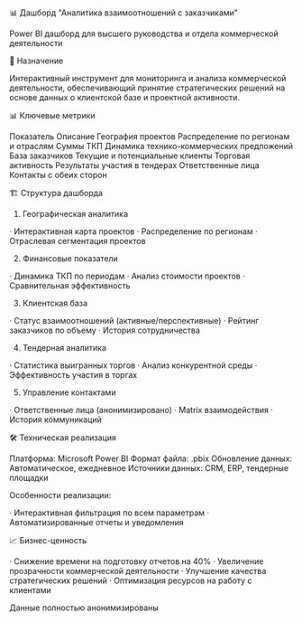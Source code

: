 📊 Дашборд "Аналитика взаимоотношений с заказчиками"

Power BI дашборд для высшего руководства и отдела коммерческой деятельности

🎯 Назначение

Интерактивный инструмент для мониторинга и анализа коммерческой деятельности, обеспечивающий принятие стратегических решений на основе данных о клиентской базе и проектной активности.

📊 Ключевые метрики

Показатель Описание
География проектов Распределение по регионам и отраслям
Суммы ТКП Динамика технико-коммерческих предложений
База заказчиков Текущие и потенциальные клиенты
Торговая активность Результаты участия в тендерах
Ответственные лица Контакты с обеих сторон

🏗 Структура дашборда

1. Географическая аналитика

· Интерактивная карта проектов
· Распределение по регионам
· Отраслевая сегментация проектов

2. Финансовые показатели

· Динамика ТКП по периодам
· Анализ стоимости проектов
· Сравнительная эффективность

3. Клиентская база

· Статус взаимоотношений (активные/перспективные)
· Рейтинг заказчиков по объему
· История сотрудничества

4. Тендерная аналитика

· Статистика выигранных торгов
· Анализ конкурентной среды
· Эффективность участия в торгах

5. Управление контактами

· Ответственные лица (анонимизировано)
· Matrix взаимодействия
· История коммуникаций

🛠 Техническая реализация

Платформа: Microsoft Power BI
Формат файла: .pbix
Обновление данных: Автоматическое, ежедневное
Источники данных: CRM, ERP, тендерные площадки

Особенности реализации:

· Интерактивная фильтрация по всем параметрам
· Автоматизированные отчеты и уведомления

📈 Бизнес-ценность

· Снижение времени на подготовку отчетов на 40%
· Увеличение прозрачности коммерческой деятельности
· Улучшение качества стратегических решений
· Оптимизация ресурсов на работу с клиентами

Данные полностью анонимизированы
